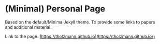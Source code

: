 # (Minimal) Personal Page 

Based on the default/Minima Jekyll theme.
To provide some links to papers and additional material.

Link to the page: [https://tholzmann.github.io](https://tholzmann.github.io/)
